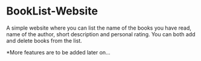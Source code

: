 # BookList-Website

A simple website where you can list the name of the books you have read, name of the author, short description and personal rating. You can both add and delete books from the list.

*More features are to be added later on...

